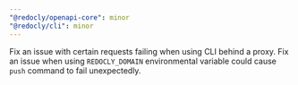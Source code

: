 ```yaml
---
"@redocly/openapi-core": minor
"@redocly/cli": minor
---
```


Fix an issue with certain requests failing when using CLI behind a proxy. Fix an issue when using `REDOCLY_DOMAIN` environmental variable could cause `push` command to fail unexpectedly.
